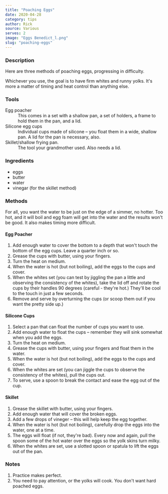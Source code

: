 ```yaml
---
title: "Poaching Eggs"
date: 2020-04-28
category: tips
author: Rick
source: Various
serves: 2
image: "Eggs Benedict_l.png"
slug: "poaching-eggs"
---
```

### Description

Here are three methods of poaching eggs, progressing in difficulty.

Whichever you use, the goal is to have firm whites and runny yolks. It's more a matter of timing and heat control than anything else.

### Tools

<dl>
<dt>Egg poacher</dt>
<dd>This comes in a set with a shallow pan, a set of holders, a frame to hold them in the pan, and a lid.</dd>
<dt>Silicone egg cups</dt>
<dd>Individual cups made of silicone &ndash; you float them in a wide, shallow pan.  A lid for the pan is necessary, also.</dd>
<dt>Skillet/shallow frying pan.</dt>
<dd>The tool your grandmother used.  Also needs a lid.</dd>
</dt>

### Ingredients

* eggs
* butter
* water
* vinegar (for the skillet method)

### Methods

For all, you want the water to be just on the edge of a simmer, no hotter.  Too hot, and it will boil and egg foam will get into the water and the results won't be good.  It also makes timing more difficult.

#### Egg Poacher

1. Add enough water to cover the bottom to a depth that won't touch the bottom of the egg cups.  Leave a quarter inch or so.
1. Grease the cups with butter, using your fingers.
1. Turn the heat on medium.
1. When the water is hot (but not boiling), add the eggs to the cups and cover.
1. When the whites set (you can test by jiggling the pan a little and observing the consistency of the whites), take the lid off and rotate the cups by their handles 90 degrees (careful - they're hot.)  They'll be cool to the touch in just a few seconds.
1. Remove and serve by overturning the cups (or scoop them out if you want the pretty side up.)

#### Silicone Cups

1. Select a pan that can float the number of cups you want to use.
1. Add enough water to float the cups &ndash; remember they will sink somewhat when you add the eggs.
1. Turn the heat on medium.
1. Grease the cups with butter, using your fingers and float them in the water.
1. When the water is hot (but not boiling), add the eggs to the cups and cover.
1. When the whites are set (you can jiggle the cups to observe the consistency of the whites), pull the cups out.
1. To serve, use a spoon to break the contact and ease the egg out of the cup.

#### Skillet

1. Grease the skillet with butter, using your fingers.
1. Add enough water that will cover the broken eggs.
1. Add a few drops of vineger &ndash; this will help keep the egg together.
1. When the water is hot (but not boiling), carefully drop the eggs into the water, one at a time.
1. The eggs will float (if not, they're bad).  Every now and again, pull the spoon some of the hot water over the eggs so the yolk skins turn milky.
1. When the whites are set, use a slotted spoon or spatula to lift the eggs out of the pan.

### Notes

1. Practice makes perfect.
1. You need to pay attention, or the yolks will cook.  You don't want hard poached eggs.